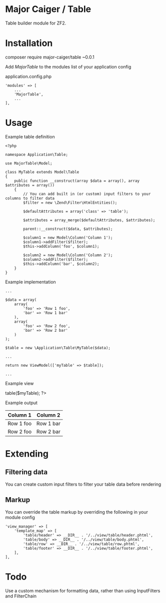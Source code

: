 # Major Caiger / Table
Table builder module for ZF2.

# Installation

composer require major-caiger/table ~0.0.1

Add *MajorTable* to the modules list of your application config

application.config.php

    'modules' => [
        ...
        'MajorTable',
        ...
    ],

# Usage

Example table definition

    <?php

    namespace Application\Table;

    use MajorTable\Model;

    class MyTable extends Model\Table
    {
        public function __construct(array $data = array(), array $attributes = array())
        {
            // You can add built in (or custom) input filters to your columns to filter data
            $filter = new \Zend\Filter\HtmlEntities();

            $defaultAttributes = array('class' => 'table');

            $attributes = array_merge($defaultAttributes, $attributes);

            parent::__construct($data, $attributes);

            $column1 = new Model\Column('Column 1');
            $column1->addFilter($filter);
            $this->addColumn('foo', $column1);

            $column2 = new Model\Column('Column 2');
            $column2->addFilter($filter);
            $this->addColumn('bar', $column2);
        }
    }

Example implementation

    ...

    $data = array(
        array(
            'foo' => 'Row 1 foo',
            'bar' => 'Row 1 bar'
        ),
        array(
            'foo' => 'Row 2 foo',
            'bar' => 'Row 2 bar'
        )
    );

    $table = new \Application\Table\MyTable($data);

    ...

    return new ViewModel(['myTable' => $table]);

    ...

Example view
    <div>
        <?php echo $this->table($myTable); ?>
    </div>

Example output
    <table class="table">
        <thead>
            <tr>
                <th>Column 1</th>
                <th>Column 2</th>
            </tr>
        </thead>
        <tbody>
            <tr>
                <td>Row 1 foo</td>
                <td>Row 1 bar</td>
            </tr>
            <tr>
                <td>Row 2 foo</td>
                <td>Row 2 bar</td>
            </tr>
        </tbody>
    </table>

# Extending

## Filtering data
You can create custom input filters to filter your table data before rendering

## Markup
You can override the table markup by overriding the following in your module config

    'view_manager' => [
        'template_map' => [
            'table/header' => __DIR__ . '/../view/table/header.phtml',
            'table/body' => __DIR__ . '/../view/table/body.phtml',
            'table/row' => __DIR__ . '/../view/table/row.phtml',
            'table/footer' => __DIR__ . '/../view/table/footer.phtml',
        ],
    ],

# Todo
Use a custom mechanism for formatting data, rather than using InputFilters and FilterChain